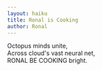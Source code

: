 ```yaml
---
layout: haiku
title: Ronal is Cooking
author: Ronal
---
```


Octopus minds unite,<br>
Across cloud's vast neural net,<br>
RONAL BE COOKING bright.<br>